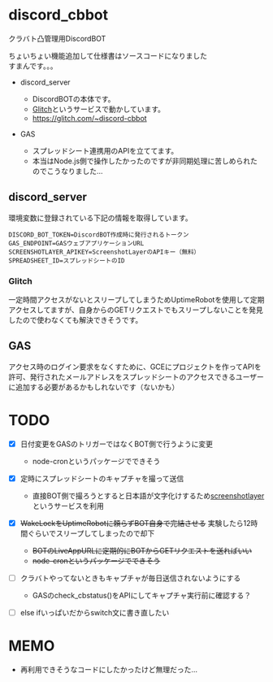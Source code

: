 # discord_cbbot

クラバト凸管理用DiscordBOT

ちょいちょい機能追加して仕様書はソースコードになりました<br>
すまんです。。。

- discord_server
  - DiscordBOTの本体です。
  - [Glitch](https://www.google.co.jp/)というサービスで動かしています。
  - https://glitch.com/~discord-cbbot

- GAS
  - スプレッドシート連携用のAPIを立ててます。
  - 本当はNode.js側で操作したかったのですが非同期処理に苦しめられたのでこうなりました…

## discord_server

環境変数に登録されている下記の情報を取得しています。

```
DISCORD_BOT_TOKEN=DiscordBOT作成時に発行されるトークン
GAS_ENDPOINT=GASウェブアプリケーションURL
SCREENSHOTLAYER_APIKEY=ScreenshotLayerのAPIキー（無料）
SPREADSHEET_ID=スプレッドシートのID
```

### Glitch

一定時間アクセスがないとスリープしてしまうためUptimeRobotを使用して定期アクセスしてますが、自身からのGETリクエストでもスリープしないことを発見したので使わなくても解決できそうです。

## GAS

アクセス時のログイン要求をなくすために、GCEにプロジェクトを作ってAPIを許可、発行されたメールアドレスをスプレッドシートのアクセスできるユーザーに追加する必要があるかもしれないです（ないかも）


# TODO

- [x] 日付変更をGASのトリガーではなくBOT側で行うように変更
  - node-cronというパッケージでできそう
- [x] 定時にスプレッドシートのキャプチャを撮って送信
  - 直接BOT側で撮ろうとすると日本語が文字化けするため[screenshotlayer](https://screenshotlayer.com)というサービスを利用
- [x] ~~WakeLockをUptimeRobotに頼らずBOT自身で完結させる~~ 実験したら12時間ぐらいでスリープしてしまったので却下
  - ~~BOTのLiveAppURLに定期的にBOTからGETリクエストを送ればいい~~
  - ~~node-cronというパッケージでできそう~~
- [ ] クラバトやってないときもキャプチャが毎日送信されないようにする
  - GASのcheck_cbstatus()をAPIにしてキャプチャ実行前に確認する？
- [ ] else ifいっぱいだからswitch文に書き直したい


# MEMO

- 再利用できそうなコードにしたかったけど無理だった…
